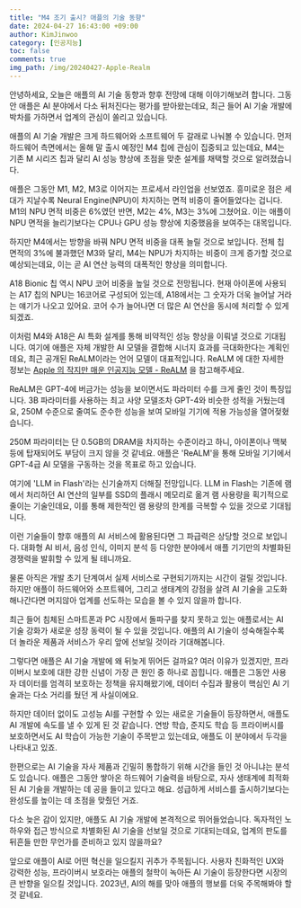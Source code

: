 ```yaml
---
title: "M4 조기 출시? 애플의 기술 동향"
date: 2024-04-27 16:43:00 +09:00
author: KimJinwoo
category: [인공지능]
toc: false
comments: true
img_path: /img/20240427-Apple-Realm
---
```


안녕하세요, 오늘은 애플의 AI 기술 동향과 향후 전망에 대해 이야기해보려 합니다. 그동안 애플은 AI 분야에서 다소 뒤처진다는 평가를 받아왔는데요, 최근 들어 AI 기술 개발에 박차를 가하면서 업계의 관심이 쏠리고 있습니다.

애플의 AI 기술 개발은 크게 하드웨어와 소프트웨어 두 갈래로 나눠볼 수 있습니다. 먼저 하드웨어 측면에서는 올해 말 출시 예정인 M4 칩에 관심이 집중되고 있는데요, M4는 기존 M 시리즈 칩과 달리 AI 성능 향상에 초점을 맞춘 설계를 채택할 것으로 알려졌습니다.

애플은 그동안 M1, M2, M3로 이어지는 프로세서 라인업을 선보였죠. 흥미로운 점은 세대가 지날수록 Neural Engine(NPU)이 차지하는 면적 비중이 줄어들었다는 겁니다. M1의 NPU 면적 비중은 6%였던 반면, M2는 4%, M3는 3%에 그쳤어요. 이는 애플이 NPU 면적을 늘리기보다는 CPU나 GPU 성능 향상에 치중했음을 보여주는 대목입니다.

하지만 M4에서는 방향을 바꿔 NPU 면적 비중을 대폭 늘릴 것으로 보입니다. 전체 칩 면적의 3%에 불과했던 M3와 달리, M4는 NPU가 차지하는 비중이 크게 증가할 것으로 예상되는데요, 이는 곧 AI 연산 능력의 대폭적인 향상을 의미합니다.

A18 Bionic 칩 역시 NPU 코어 비중을 높일 것으로 전망됩니다. 현재 아이폰에 사용되는 A17 칩의 NPU는 16코어로 구성되어 있는데, A18에서는 그 숫자가 더욱 늘어날 거라는 얘기가 나오고 있어요. 코어 수가 늘어나면 더 많은 AI 연산을 동시에 처리할 수 있게 되겠죠.

이처럼 M4와 A18은 AI 특화 설계를 통해 비약적인 성능 향상을 이뤄낼 것으로 기대됩니다. 여기에 애플은 자체 개발한 AI 모델을 결합해 시너지 효과를 극대화한다는 계획인데요, 최근 공개된 ReALM이라는 언어 모델이 대표적입니다.
ReALM 에 대한 자세한 정보는 [Apple 의 작지만 매운 인공지능 모델 - ReALM](https://blog.kimjinwoo.me/posts/apple-realm/) 을 참고해주세요.

ReALM은 GPT-4에 버금가는 성능을 보이면서도 파라미터 수를 크게 줄인 것이 특징입니다. 3B 파라미터를 사용하는 최고 사양 모델조차 GPT-4와 비슷한 성적을 거뒀는데요, 250M 수준으로 줄여도 준수한 성능을 보여 모바일 기기에 적용 가능성을 열어젖혔습니다.

250M 파라미터는 단 0.5GB의 DRAM을 차지하는 수준이라고 하니, 아이폰이나 맥북 등에 탑재되어도 부담이 크지 않을 것 같네요. 애플은 'ReALM'을 통해 모바일 기기에서 GPT-4급 AI 모델을 구동하는 것을 목표로 하고 있습니다.

여기에 'LLM in Flash'라는 신기술까지 더해질 전망입니다. LLM in Flash는 기존에 램에서 처리하던 AI 연산의 일부를 SSD의 플래시 메모리로 옮겨 램 사용량을 획기적으로 줄이는 기술인데요, 이를 통해 제한적인 램 용량의 한계를 극복할 수 있을 것으로 기대됩니다.

이런 기술들이 향후 애플의 AI 서비스에 활용된다면 그 파급력은 상당할 것으로 보입니다. 대화형 AI 비서, 음성 인식, 이미지 분석 등 다양한 분야에서 애플 기기만의 차별화된 경쟁력을 발휘할 수 있게 될 테니까요.

물론 아직은 개발 초기 단계여서 실제 서비스로 구현되기까지는 시간이 걸릴 것입니다. 하지만 애플이 하드웨어와 소프트웨어, 그리고 생태계의 강점을 살려 AI 기술을 고도화해나간다면 머지않아 업계를 선도하는 모습을 볼 수 있지 않을까 합니다.

최근 들어 침체된 스마트폰과 PC 시장에서 돌파구를 찾지 못하고 있는 애플로서는 AI 기술 강화가 새로운 성장 동력이 될 수 있을 것입니다. 애플의 AI 기술이 성숙해질수록 더 놀라운 제품과 서비스가 우리 앞에 선보일 것이라 기대해봅니다.

그렇다면 애플은 AI 기술 개발에 왜 뒤늦게 뛰어든 걸까요? 여러 이유가 있겠지만, 프라이버시 보호에 대한 강한 신념이 가장 큰 원인 중 하나로 꼽힙니다. 애플은 그동안 사용자 데이터를 엄격히 보호하는 정책을 유지해왔기에, 데이터 수집과 활용이 핵심인 AI 기술과는 다소 거리를 뒀던 게 사실이에요.

하지만 데이터 없이도 고성능 AI를 구현할 수 있는 새로운 기술들이 등장하면서, 애플도 AI 개발에 속도를 낼 수 있게 된 것 같습니다. 연방 학습, 준지도 학습 등 프라이버시를 보호하면서도 AI 학습이 가능한 기술이 주목받고 있는데요, 애플도 이 분야에서 두각을 나타내고 있죠.

한편으로는 AI 기술을 자사 제품과 긴밀히 통합하기 위해 시간을 들인 것 아니냐는 분석도 있습니다. 애플은 그동안 쌓아온 하드웨어 기술력을 바탕으로, 자사 생태계에 최적화된 AI 기술을 개발하는 데 공을 들이고 있다고 해요. 성급하게 서비스를 출시하기보다는 완성도를 높이는 데 초점을 맞췄던 거죠.

다소 늦은 감이 있지만, 애플도 AI 기술 개발에 본격적으로 뛰어들었습니다. 독자적인 노하우와 접근 방식으로 차별화된 AI 기술을 선보일 것으로 기대되는데요, 업계의 판도를 뒤흔들 만한 무언가를 준비하고 있지 않을까요?

앞으로 애플이 AI로 어떤 혁신을 일으킬지 귀추가 주목됩니다. 사용자 친화적인 UX와 강력한 성능, 프라이버시 보호라는 애플의 철학이 녹아든 AI 기술이 등장한다면 시장의 큰 반향을 일으킬 것입니다. 2023년, AI의 해를 맞아 애플의 행보를 더욱 주목해봐야 할 것 같네요.
